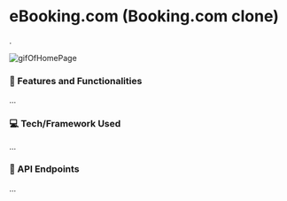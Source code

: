 # eBooking.com (Booking.com clone)

.


![gifOfHomePage](https://media.giphy.com/media/JfSbWu1FdfTjxQV1Dp/giphy.gif)



### :star2: Features and Functionalities
...


### :computer: Tech/Framework Used
...

### :page_with_curl: API Endpoints
...
